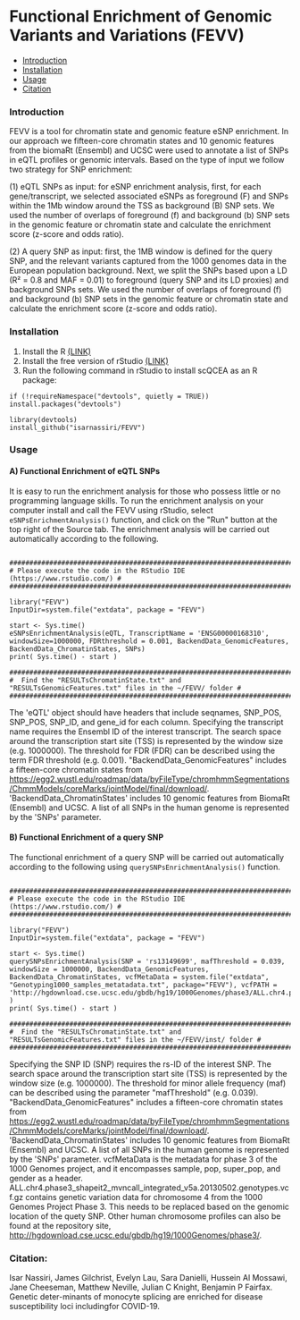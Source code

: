 Functional Enrichment of Genomic Variants and Variations (FEVV)
==========
* [Introduction](#introduction)
* [Installation](#Installation)
* [Usage](#Usage)
* [Citation](#citation)

<a name="introduction"/>

### Introduction

FEVV is a tool for chromatin state and genomic feature eSNP enrichment. In our approach we fifteen-core chromatin states and 10 genomic features from the biomaRt (Ensembl) and UCSC were used to annotate a list of SNPs in eQTL profiles or genomic intervals.
Based on the type of input we follow two strategy for SNP enrichment:

(1) eQTL SNPs as input: for eSNP enrichment analysis, first, for each gene/transcript, we selected associated eSNPs as foreground (F) and SNPs within the 1Mb window around the TSS as background (B) SNP sets. We used the number of overlaps of foreground (f) and background (b) SNP sets in the genomic feature or chromatin state and calculate the enrichment score (z-score and odds ratio). 

(2) A query SNP as input: first, the 1MB window is defined for the query SNP, and the relevant variants captured from the 1000 genomes data in the European population background. Next, we split the SNPs based upon a LD (R² = 0.8 and MAF = 0.01) to foreground (query SNP and its LD proxies) and background SNPs sets. We used the number of overlaps of foreground (f) and background (b) SNP sets in the genomic feature or chromatin state and calculate the enrichment score (z-score and odds ratio).

<a name="installation"/>

### Installation

1. Install the R [(LINK)](https://cran.r-project.org/)
2. Install the free version of rStudio [(LINK)](https://www.rstudio.com/products/rstudio/download/)
3. Run the following command in rStudio to install scQCEA as an R package:

```{r,eval=FALSE}
if (!requireNamespace("devtools", quietly = TRUE)) install.packages("devtools")

library(devtools)
install_github("isarnassiri/FEVV")
```

<a name="usage"/>

### Usage

#### A) Functional Enrichment of eQTL SNPs

It is easy to run the enrichment analysis for those who possess little or no programming language skills. To run the enrichment analysis on your computer install and call the FEVV using rStudio, select  `eSNPsEnrichmentAnalysis()` function, and click on the "Run" button at the top right of the Source tab. The enrichment analysis will be carried out automatically according to the following.

```{r,eval=FALSE}

#########################################################################
# Please execute the code in the RStudio IDE (https://www.rstudio.com/) #
#########################################################################

library("FEVV")
InputDir=system.file("extdata", package = "FEVV")

start <- Sys.time()
eSNPsEnrichmentAnalysis(eQTL, TranscriptName = 'ENSG00000168310', windowSize=1000000, FDRthreshold = 0.001, BackendData_GenomicFeatures, BackendData_ChromatinStates, SNPs)
print( Sys.time() - start )

###################################################################################################### 
#  Find the "RESULTsChromatinState.txt" and "RESULTsGenomicFeatures.txt" files in the ~/FEVV/ folder #
######################################################################################################

```

The 'eQTL' object should have headers that include seqnames, SNP_POS, SNP_POS, SNP_ID, and gene_id for each column. Specifying the transcript name requires the Ensembl ID of the interest transcript. The search space around the transcription start site (TSS) is represented by the window size (e.g. 1000000). The threshold for FDR (FDR) can be described using the term FDR threshold (e.g. 0.001). "BackendData_GenomicFeatures" includes a fifteen-core chromatin states from https://egg2.wustl.edu/roadmap/data/byFileType/chromhmmSegmentations/ChmmModels/coreMarks/jointModel/final/download/. 'BackendData_ChromatinStates' includes 10 genomic features from BiomaRt (Ensembl) and UCSC. A list of all SNPs in the human genome is represented by the 'SNPs' parameter.

#### B) Functional Enrichment of a query SNP

The functional enrichment of a query SNP will be carried out automatically according to the following using `querySNPsEnrichmentAnalysis()` function.

```{r,eval=FALSE}

#########################################################################
# Please execute the code in the RStudio IDE (https://www.rstudio.com/) #
#########################################################################

library("FEVV")
InputDir=system.file("extdata", package = "FEVV")

start <- Sys.time()
querySNPsEnrichmentAnalysis(SNP = 'rs13149699', mafThreshold = 0.039, windowSize = 1000000, BackendData_GenomicFeatures, BackendData_ChromatinStates, vcfMetaData = system.file("extdata", "Genotyping1000_samples_metatadata.txt", package="FEVV"), vcfPATH = 'http://hgdownload.cse.ucsc.edu/gbdb/hg19/1000Genomes/phase3/ALL.chr4.phase3_shapeit2_mvncall_integrated_v5a.20130502.genotypes.vcf.gz' )
print( Sys.time() - start )

########################################################################################################### 
#  Find the "RESULTsChromatinState.txt" and "RESULTsGenomicFeatures.txt" files in the ~/FEVV/inst/ folder #
###########################################################################################################

```
Specifying the SNP ID (SNP) requires the rs-ID of the interest SNP. The search space around the transcription start site (TSS) is represented by the window size (e.g. 1000000). The threshold for minor allele frequency (maf) can be described using the parameter "mafThreshold" (e.g. 0.039). "BackendData_GenomicFeatures" includes a fifteen-core chromatin states from https://egg2.wustl.edu/roadmap/data/byFileType/chromhmmSegmentations/ChmmModels/coreMarks/jointModel/final/download/. 'BackendData_ChromatinStates' includes 10 genomic features from BiomaRt (Ensembl) and UCSC. A list of all SNPs in the human genome is represented by the 'SNPs' parameter. vcfMetaData is the metadata for phase 3 of the 1000 Genomes project, and it encompasses sample, pop, super_pop, and gender as a header. ALL.chr4.phase3_shapeit2_mvncall_integrated_v5a.20130502.genotypes.vcf.gz contains genetic variation data for chromosome 4 from the 1000 Genomes Project Phase 3. This needs to be replaced based on the genomic location of the quety SNP. Other human chromosome profiles can also be found at the repository site, http://hgdownload.cse.ucsc.edu/gbdb/hg19/1000Genomes/phase3/.

<a name="citation"/>

### Citation:

Isar Nassiri, James Gilchrist, Evelyn Lau, Sara Danielli, Hussein Al Mossawi, Jane Cheeseman, Matthew Neville, Julian C Knight, Benjamin P Fairfax. Genetic deter-minants of monocyte splicing are enriched for disease susceptibility loci includingfor COVID-19.

